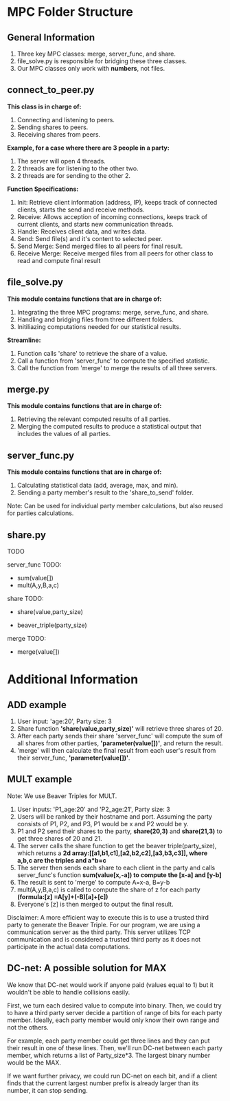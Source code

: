 # MPC Folder Structure

## General Information

1. Three key MPC classes: merge, server_func, and share.
2. file_solve.py is responsible for bridging these three classes.
3. Our MPC classes only work with **numbers**, not files.

## connect_to_peer.py

**This class is in charge of:**
1. Connecting and listening to peers.
2. Sending shares to peers.
3. Receiving shares from peers.

**Example, for a case where there are 3 people in a party:**
1. The server will open 4 threads.
2. 2 threads are for listening to the other two.
3. 2 threads are for sending to the other 2.

**Function Specifications:**
1. Init: Retrieve client information (address, IP), keeps track of connected clients, starts the send and receive methods.
2. Receive: Allows acception of incoming connections, keeps track of current clients, and starts new communication threads.
3. Handle: Receives client data, and writes data. 
4. Send: Send file(s) and it's content to selected peer.
5. Send Merge: Send merged files to all peers for final result.
6. Receive Merge: Receive merged files from all peers for other class to read and compute final result

## file_solve.py

**This module contains functions that are in charge of:**
1. Integrating the three MPC programs: merge, serve_func, and share.
2. Handling and bridging files from three different folders.
3. Initiliazing computations needed for our statistical results. 

**Streamline:**
1. Function calls 'share' to retrieve the share of a value.
2. Call a function from 'server_func' to compute the specified statistic.
3. Call the function from 'merge' to merge the results of all three servers.

## merge.py

**This module contains functions that are in charge of:**
1. Retrieving the relevant computed results of all parties.
2. Merging the computed results to produce a statistical output that includes the values of all parties.

## server_func.py

**This module contains functions that are in charge of:**
1. Calculating statistical data (add, average, max, and min).
2. Sending a party member's result to the 'share_to_send' folder.

Note: Can be used for individual party member calculations, but also reused for parties calculations.

## share.py

TODO

server_func TODO:
- sum(value[])
- mult(A,y,B,a,c)

share TODO:
- share(value,party_size)

- beaver_triple(party_size)

merge TODO:
- merge(value[])

# Additional Information

## ADD example

1. User input: 'age:20', Party size: 3
2. Share function **'share(value,party_size)'** will retrieve three shares of 20.
3. After each party sends their share 'server_func' will compute the sum of all shares from other parties, **'parameter(value[])'**, and return the result.
4. 'merge' will then calculate the final result from each user's result from their server_func, **'parameter(value[])'**.

## MULT example

Note: We use Beaver Triples for MULT.

1. User inputs: 'P1_age:20' and 'P2_age:21', Party size: 3
2. Users will be ranked by their hostname and port. Assuming the party consists of P1, P2, and P3, P1 would be x and P2 would be y.
3. P1 and P2 send their shares to the party, **share(20,3)** and **share(21,3)** to get three shares of 20 and 21.
4. The server calls the share function to get the beaver triple(party_size), which returns a **2d array:[[a1,b1,c1],[a2,b2,c2],[a3,b3,c3]], where a,b,c are the triples and a*b=c**
5. The server then sends each share to each client in the party and calls server_func's function **sum(value[x,-a]) to compute the [x-a] and [y-b]**
6. The result is sent to 'merge' to compute A=x-a, B=y-b
7. mult(A,y,B,a,c) is called to compute the share of z for each party **(formula:[z] =A[y]+(-B)[a]+[c])**
8. Everyone's [z] is then merged to output the final result.

Disclaimer: A more efficient way to execute this is to use a trusted third party to generate the Beaver Triple. For our program, we are using a communication server as the third party. This server utilizes TCP communication and is considered a trusted third party as it does not participate in the actual data computations.

## DC-net: A possible solution for MAX 

We know that DC-net would work if anyone paid (values equal to 1) but it wouldn't be able to handle collisions easily. 

First, we turn each desired value to compute into binary. Then, we could try to have a third party server decide a partition of range of bits for each party member. Ideally, each party member would only know their own range and not the others.

For example, each party member could get three lines and they can put their result in one of these lines. Then, we'll run DC-net between each party member, which returns a list of Party_size*3. The largest binary number would be the MAX. 

If we want further privacy, we could run DC-net on each bit, and if a client finds that the current largest number prefix is already larger than its number, it can stop sending.